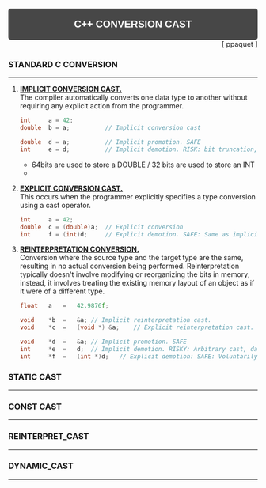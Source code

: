 
<div style="padding-top: 25px"></div>

<div style="padding-top: 20px;
			padding-bottom: 20px;
			background-color: rgba(11, 11, 11, 0.75);
			color: white;
			text-align: center;
			font-family: Helvetica;
			font-size: 20px;
			font-weight: bold;
			border-radius: 5px"> C++ CONVERSION CAST </div>

<div style="text-align: right;">
	[ ppaquet ]
</div>

<!----------------------------------------------------------------------------->
### **STANDARD C CONVERSION**
---
1. <u> **IMPLICIT CONVERSION CAST.** </u>\
	The compiler automatically converts one data type to another without requiring any explicit action from the programmer.

	```c
	int		a = 42;
	double	b = a;			// Implicit conversion cast

	double	d = a;			// Implicit promotion. SAFE
	int		e = d;			// Implicit demotion. RISK: bit truncation, precision loss, data loss.
	```
	* 64bits are used to store a DOUBLE / 32 bits are used to store an INT
	* 

2. <u> **EXPLICIT CONVERSION CAST.** </u>\
	This occurs when the programmer explicitly specifies a type conversion using a cast operator.
	```c
	int		a = 42;
	double	c = (double)a;	// Explicit conversion
	int		f = (int)d; 	// Explicit demotion. SAFE: Same as implicit, but done voluntarily.
	```
3. <u> **REINTERPRETATION CONVERSION. </u>**\
	Conversion where the source type and the target type are the same, resulting in no actual conversion being performed. Reinterpretation typically doesn't involve modifying or reorganizing the bits in memory; instead, it involves treating the existing memory layout of an object as if it were of a different type.
	```c
	float	a	=	42.9876f;

	void	*b	=	&a;	// Implicit reinterpretation cast.
	void	*c	=	(void *) &a;	// Explicit reinterpretation cast.

	void	*d	=	&a;	// Implicit promotion. SAFE
	int		*e	=	d;	// Implicit demotion. RISKY: Arbitrary cast, data loss.
	int		*f	=	(int *)d;	// Explicit demotion: SAFE: Voluntarily cast.
	```


<!----------------------------------------------------------------------------->
### **STATIC CAST**
---
<p>
	
</p>

<!----------------------------------------------------------------------------->
### **CONST CAST**
---
<p>
	
</p>

<!----------------------------------------------------------------------------->
### **REINTERPRET_CAST**
---
<p>
	
</p>

<!----------------------------------------------------------------------------->
### **DYNAMIC_CAST**
---
<p>
	
</p>

<!----------------------------------------------------------------------------->
